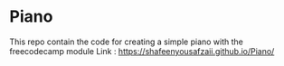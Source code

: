 # Piano
This repo contain the code for creating a simple piano with the freecodecamp module
Link : https://shafeenyousafzaii.github.io/Piano/
